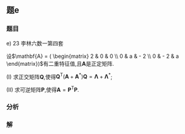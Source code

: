 ## 题e
### 题目
e) 23 李林六数一第四套 

设$\mathbf{A} = ( \begin{matrix} 2 & 0 & 0 \\  0 & a &  - 2 \\  0 &  - 2 & a \end{matrix})$有二重特征值,且$\mathbf{A}$是正定矩阵.

(I) 求正交矩阵$\mathbf{Q}$,使得${\mathbf{Q}}^{\mathrm{T}}( {\mathbf{A} + {\mathbf{A}}^{ * }}) \mathbf{Q} = \mathbf{\Lambda } + {\mathbf{\Lambda }}^{ * }$;

(II) 求可逆矩阵$\mathbf{P}$,使得$\mathbf{A} = {\mathbf{P}}^{\mathrm{T}}\mathbf{P}$.
### 分析

### 解